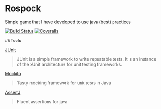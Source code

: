 # Rospock
Simple game that I have developed to use java (best) practices

[![Build Status](https://travis-ci.org/ziyasal/rospock.svg)](https://travis-ci.org/ziyasal/rospock) [![Coveralls](https://coveralls.io/repos/ziyasal/rospock/badge.svg?branch=master&service=github)](https://coveralls.io/github/ziyasal/rospock?branch=master)

##Tools

[JUnit](http://junit.org/)
>JUnit is a simple framework to write repeatable tests. It is an instance of the xUnit architecture for unit testing frameworks.

[Mockito](http://mockito.org/)
> Tasty mocking framework for unit tests in Java

[AssertJ](http://joel-costigliola.github.io/assertj/)
>Fluent assertions for java
